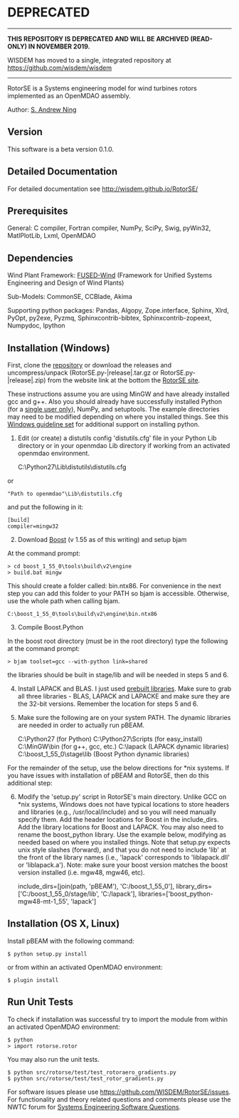 # DEPRECATED
------------

**THIS REPOSITORY IS DEPRECATED AND WILL BE ARCHIVED (READ-ONLY) IN NOVEMBER 2019.**

WISDEM has moved to a single, integrated repository at https://github.com/wisdem/wisdem

---------------
RotorSE is a Systems engineering model for wind turbines rotors implemented as an OpenMDAO assembly.

Author: [S. Andrew Ning](mailto:nrel.wisdem+rotorse@gmail.com)

## Version

This software is a beta version 0.1.0.

## Detailed Documentation

For detailed documentation see <http://wisdem.github.io/RotorSE/>

## Prerequisites

General: C compiler, Fortran compiler, NumPy, SciPy, Swig, pyWin32, MatlPlotLib, Lxml, OpenMDAO

## Dependencies

Wind Plant Framework: [FUSED-Wind](http://fusedwind.org) (Framework for Unified Systems Engineering and Design of Wind Plants)

Sub-Models: CommonSE, CCBlade, Akima

Supporting python packages: Pandas, Algopy, Zope.interface, Sphinx, Xlrd, PyOpt, py2exe, Pyzmq, Sphinxcontrib-bibtex, Sphinxcontrib-zopeext, Numpydoc, Ipython

## Installation (Windows)

First, clone the [repository](https://github.com/WISDEM/RotorSE)
or download the releases and uncompress/unpack (RotorSE.py-|release|.tar.gz or RotorSE.py-|release|.zip) from the website link at the bottom the [RotorSE site](http://nwtc.nrel.gov/RotorSE).

These instructions assume you are using MinGW and have already installed gcc and g++.
Also you should already have successfully installed Python (for a [single user only](http://bugs.python.org/issue5459#msg101098)), NumPy, and setuptools.
The example directories may need to be modified depending on where you installed things.  See this [Windows guideline set](https://nwtc.nrel.gov/system/files/Windows%20OpenMDAO%20Install%20Tips.pdf) for additional support on installing python.

1) Edit (or create) a distutils config 'distutils.cfg' file in your Python Lib directory or in your openmdao Lib directory if working from an activated openmdao environment.

    C:\Python27\Lib\distutils\distutils.cfg

or

    "Path to openmdao"\Lib\distutils.cfg

and put the following in it:

    [build]
    compiler=mingw32


2) Download [Boost](http://www.boost.org) (v 1.55 as of this writing) and setup bjam

At the command prompt:

    > cd boost_1_55_0\tools\build\v2\engine
    > build.bat mingw

This should create a folder called: bin.ntx86.  For convenience in the next step you can add this folder to your PATH so bjam is accessible.  Otherwise, use the whole path when calling bjam.

    C:\boost_1_55_0\tools\build\v2\engine\bin.ntx86

3) Compile Boost.Python

In the boost root directory (must be in the root directory) type the following at the command prompt:

    > bjam toolset=gcc --with-python link=shared

the libraries should be built in stage/lib and will be needed in steps 5 and 6.


4) Install LAPACK and BLAS.  I just used [prebuilt libraries](http://icl.cs.utk.edu/lapack-for-windows/lapack/#libraries).  Make sure to grab all three libraries - BLAS, LAPACK and LAPACKE and make sure they are the 32-bit versions.
Remember the location for steps 5 and 6.

5) Make sure the following are on your system PATH.  The dynamic libraries are needed in order to actually run pBEAM.

    C:\Python27  (for Python)
    C:\Python27\Scripts  (for easy_install)
    C:\MinGW\bin  (for g++, gcc, etc.)
    C:\lapack  (LAPACK dynamic libraries)
    C:\boost_1_55_0\stage\lib  (Boost Python dynamic libraries)

For the remainder of the setup, use the below directions for *nix systems.  If you have issues with installation of pBEAM and RotorSE, then do this additional step:

6) Modify the 'setup.py' script in RotorSE's main directory.  Unlike GCC on *nix systems, Windows does not have typical locations to store headers and libraries (e.g., /usr/local/include) and so you will need manually specify them.  Add the header locations for Boost in the include_dirs.  Add the library locations for Boost and LAPACK.  You may also need to rename the boost_python library.  Use the example below, modifying as needed based on where you installed things.  Note that setup.py expects unix style slashes (forward), and that you do not need to include 'lib' at the front of the library names (i.e., 'lapack' corresponds to 'liblapack.dll' or 'liblapack.a').  Note: make sure your boost version matches the boost version installed (i.e. mgw48, mgw46, etc).

    include_dirs=[join(path, 'pBEAM'), 'C:/boost_1_55_0'],
    library_dirs=['C:/boost_1_55_0/stage/lib', 'C:/lapack'],
    libraries=['boost_python-mgw48-mt-1_55', 'lapack']


## Installation (OS X, Linux)

Install pBEAM with the following command:

    $ python setup.py install

or from within an activated OpenMDAO environment:

	$ plugin install


## Run Unit Tests

To check if installation was successful try to import the module from within an activated OpenMDAO environment:

    $ python
    > import rotorse.rotor

You may also run the unit tests.

    $ python src/rotorse/test/test_rotoraero_gradients.py
    $ python src/rotorse/test/test_rotor_gradients.py

For software issues please use <https://github.com/WISDEM/RotorSE/issues>.  For functionality and theory related questions and comments please use the NWTC forum for [Systems Engineering Software Questions](https://wind.nrel.gov/forum/wind/viewtopic.php?f=34&t=1002).


